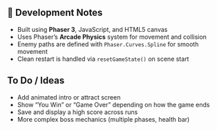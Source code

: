 
## 🧪 Development Notes

- Built using **Phaser 3**, JavaScript, and HTML5 canvas
- Uses Phaser’s **Arcade Physics** system for movement and collision
- Enemy paths are defined with `Phaser.Curves.Spline` for smooth movement
- Clean restart is handled via `resetGameState()` on scene start

## To Do / Ideas

- Add animated intro or attract screen
- Show “You Win” or “Game Over” depending on how the game ends
- Save and display a high score across runs
- More complex boss mechanics (multiple phases, health bar)
